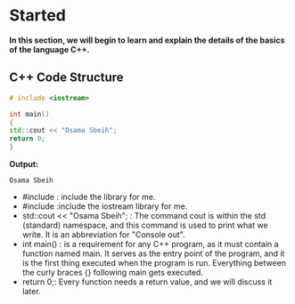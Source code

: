 # Started 
**In this section, we will begin to learn and explain the details of the basics of the language C++.**  

## C++ Code Structure  

```cpp
# include <iostream>

int main()
{
std::cout << "Osama Sbeih";
return 0;
}
```
**Output:**
```
Osama Sbeih
```
- #include : include the library for me.  
- #include <iostream> :include the iostream library for me.  
- std::cout << "Osama Sbeih"; : The command cout is within the std (standard) namespace, and this command is used to print what we write. It is an abbreviation for "Console out".  
- int main() : is a requirement for any C++ program, as it must contain a function named main. It serves as the entry point of the program, and it is the first thing executed when the program is run. Everything between the curly braces {} following main gets executed.  
- return 0;: Every function needs a return value, and we will discuss it later.  






